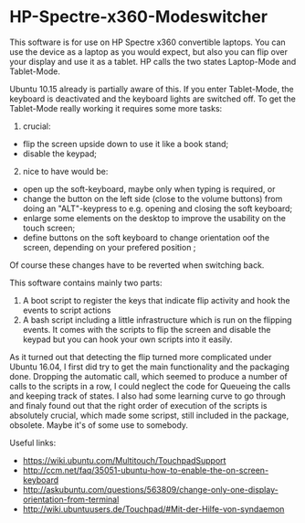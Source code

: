 # HP-Spectre-x360-Modeswitcher

This software is for use on HP Spectre x360 convertible laptops. You can use the device as a laptop as you would expect, but also you can flip over your display and use it as a tablet. HP calls the two states Laptop-Mode and Tablet-Mode.

Ubuntu 10.15 already is partially aware of this. If you enter Tablet-Mode, the keyboard is deactivated and the keyboard lights are switched off. To get the Tablet-Mode really working it requires some more tasks:

1. crucial:
  * flip the screen upside down to use it like a book stand;
  * disable the keypad;
2. nice to have would be:
  * open up the soft-keyboard, maybe only when typing is required, or
  * change the button on the left side (close to the volume buttons) from doing an "ALT"-keypress to e.g. opening and closing the soft keyboard;
  * enlarge some elements on the desktop to improve the usability on the touch screen;
  * define buttons on the soft keyboard to change orientation oof the screen, depending on your prefered position ; 

Of course these changes have to be reverted when switching back.

This software contains mainly two parts: 

1. A boot script to register the keys that indicate flip activity and hook the events to script actions
2. A bash script including a little infrastructure which is run on the flipping events. It comes with the scripts to flip the screen and disable the keypad but you can hook your own scripts into it easily. 

As it turned out that detecting the flip turned more complicated under Ubuntu 16.04, I first did try to get the main functionality and the packaging done. Dropping the automatic call, which seemed to produce a number of calls to the scripts in  a row, I could neglect the code for Queueing the calls and keeping track of states. I also had some learning curve to go through and finaly found out that the right order of execution of the scripts is absolutely crucial, which made some scripst, still included in the package, obsolete. Maybe it's of some use to somebody.  


Useful links:

* https://wiki.ubuntu.com/Multitouch/TouchpadSupport 
* http://ccm.net/faq/35051-ubuntu-how-to-enable-the-on-screen-keyboard
* http://askubuntu.com/questions/563809/change-only-one-display-orientation-from-terminal
* http://wiki.ubuntuusers.de/Touchpad/#Mit-der-Hilfe-von-syndaemon
